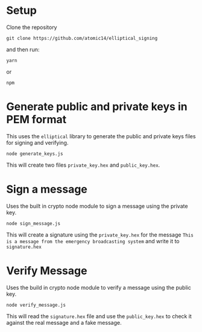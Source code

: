 # Setup

Clone the repository

```
git clone https://github.com/atomic14/elliptical_signing
```

and then run:

```
yarn
```

or

```
npm
```

# Generate public and private keys in PEM format

This uses the `elliptical` library to generate the public and private keys files for signing and verifying.

```
node generate_keys.js
```

This will create two files `private_key.hex` and `public_key.hex`.

# Sign a message

Uses the built in crypto node module to sign a message using the private key.

```
node sign_message.js
```

This will create a signature using the `private_key.hex` for the message `This is a message from the emergency broadcasting system` and write it to `signature.hex`

# Verify Message

Uses the build in crypto node module to verify a message using the public key.

```
node verify_message.js
```

This will read the `signature.hex` file and use the `public_key.hex` to check it against the real message and a fake message.

